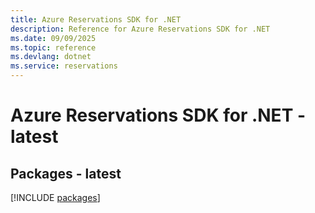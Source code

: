 ```yaml
---
title: Azure Reservations SDK for .NET
description: Reference for Azure Reservations SDK for .NET
ms.date: 09/09/2025
ms.topic: reference
ms.devlang: dotnet
ms.service: reservations
---
```

# Azure Reservations SDK for .NET - latest
## Packages - latest
[!INCLUDE [packages](reservations-index.md)]